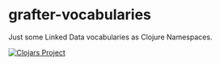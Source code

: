 # grafter-vocabularies
Just some Linked Data vocabularies as Clojure Namespaces.

[![Clojars Project](http://clojars.org/grafter/vocabularies/latest-version.svg)](http://clojars.org/grafter/vocabularies)
